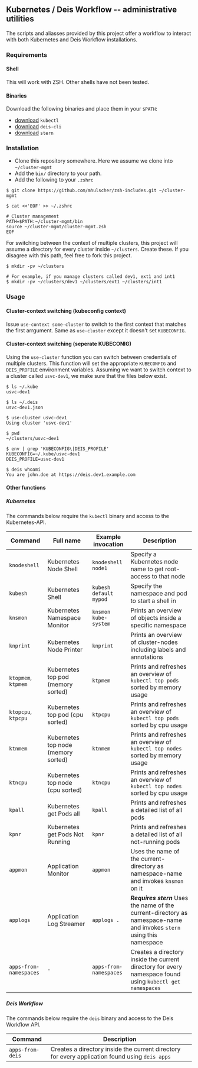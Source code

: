 ## Kubernetes / Deis Workflow -- administrative utilities

The scripts and aliasses provided by this project offer a workflow to interact
with both Kubernetes and Deis Workflow installations.

### Requirements

#### Shell

This will work with ZSH. Other shells have not been tested.

#### Binaries

Download the following binaries and place them in your `$PATH`:

* [download](https://coreos.com/kubernetes/docs/latest/configure-kubectl.html#download-the-kubectl-executable) `kubectl`
* [download](https://deis.com/docs/workflow/quickstart/install-cli-tools/) `deis-cli`
* [download](https://github.com/wercker/stern/releases) `stern`

### Installation


* Clone this repository somewhere. Here we assume we clone into `~/cluster-mgmt`
* Add the `bin/` directory to your path.
* Add the following to your `.zshrc`

```
$ git clone https://github.com/mhulscher/zsh-includes.git ~/cluster-mgmt

$ cat <<'EOF' >> ~/.zshrc

# Cluster management
PATH=$PATH:~/cluster-mgmt/bin
source ~/cluster-mgmt/cluster-mgmt.zsh
EOF
```

For switching between the context of multiple clusters, this project will assume a directory for every cluster inside `~/clusters`. Create these. If you disagree with this path, feel free to fork this project.

```
$ mkdir -pv ~/clusters

# For example, if you manage clusters called dev1, ext1 and int1
$ mkdir -pv ~/clusters/dev1 ~/clusters/ext1 ~/clusters/int1
```

### Usage

#### Cluster-context switching (kubeconfig context)

Issue `use-context some-cluster` to switch to the first context that matches the first  arrgument.
Same as `use-cluster` except it doesn't set `KUBECONFIG`.

#### Cluster-context switching (seperate KUBECONIG)

Using the `use-cluster` function you can switch between credentials of multiple clusters. This function will set the appropriate `KUBECONFIG` and `DEIS_PROFILE` environment variables. Assuming we want to switch context to a cluster called `usvc-dev1`, we make sure that the files below exist.

```
$ ls ~/.kube
usvc-dev1

$ ls ~/.deis
usvc-dev1.json

$ use-cluster usvc-dev1
Using cluster 'usvc-dev1'

$ pwd
~/clusters/usvc-dev1

$ env | grep 'KUBECONFIG\|DEIS_PROFILE'
KUBECONFIG=~/.kube/usvc-dev1
DEIS_PROFILE=usvc-dev1

$ deis whoami
You are john.doe at https://deis.dev1.example.com
```

#### Other functions

##### Kubernetes

The commands below require the `kubectl` binary and access to the Kubernetes-API.

|Command|Full name|Example invocation|Description
|---|---|---|---
|`knodeshell`|Kubernetes Node Shell|`knodeshell node1`|Specify a Kubernetes node name to get root-access to that node
|`kubesh`|Kubernetes Shell|`kubesh default mypod`|Specify the namespace and pod to start a shell in
|`knsmon`|Kubernetes Namespace Monitor|`knsmon kube-system`|Prints an overview of objects inside a specific namespace
|`knprint`|Kubernetes Node Printer|`knprint`|Prints an overview of cluster-nodes including labels and annotations
|`ktopmem`, `ktpmem`|Kubernetes top pod (memory sorted)|`ktpmem`|Prints and refreshes an overview of `kubectl top pods` sorted by memory usage
|`ktopcpu`, `ktpcpu`|Kubernetes top pod (cpu sorted)|`ktpcpu`|Prints and refreshes an overview of `kubectl top pods` sorted by cpu usage
|`ktnmem`|Kubernetes top node (memory sorted)|`ktnmem`|Prints and refreshes an overview of `kubectl top nodes` sorted by memory usage
|`ktncpu`|Kubernetes top node (cpu sorted)|`ktncpu`|Prints and refreshes an overview of `kubectl top nodes` sorted by cpu usage
|`kpall`|Kubernetes get Pods all|`kpall`|Prints and refreshes a detailed list of all pods
|`kpnr`|Kubernetes get Pods Not Running|`kpnr`|Prints and refreshes a detailed list of all not-running pods
|`appmon`|Application Monitor|`appmon`|Uses the name of the current-directory as namespace-name and invokes `knsmon` on it
|`applogs`|Application Log Streamer|`applogs .`|***Requires stern*** Uses the name of the current-directory as namespace-name and invokes `stern` using this namespace
|`apps-from-namespaces`|`-`|`apps-from-namespaces`|Creates a directory inside the current directory for every namespace found using `kubectl get namespaces`

##### Deis Workflow

The commands below require the `deis` binary and access to the Deis Workflow API.

|Command|Description
|---|---
|`apps-from-deis`|Creates a directory inside the current directory for every application found using `deis apps`
